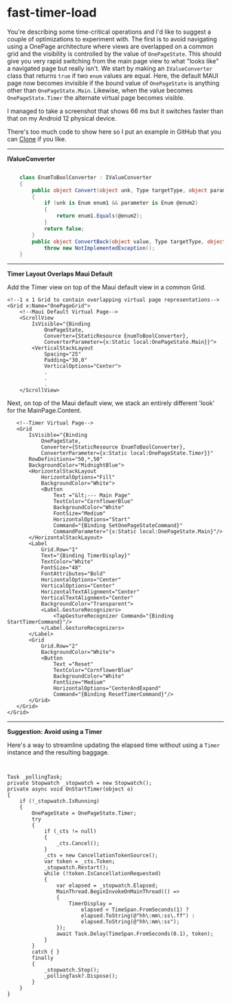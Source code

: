 # fast-timer-load

You're describing some time-critical operations and I'd like to suggest a couple of optimizations to experiment with. The first is to avoid navigating using a OnePage architecture where views are overlapped on a common grid and the visibility is controlled by the value of `OnePageState`. This should give you very rapid switching from the main page view to what "looks like" a navigated page but really isn't. We start by making an `IValueConverter` class that returns `true` if two `enum` values are equal. Here, the default MAUI page now becomes invisible if the bound value of `OnePageState` is anything other than `OnePageState.Main`. Likewise, when the value becomes `OnePageState.Timer` the alternate virtual page becomes visible.

I managed to take a screenshot that shows 66 ms but it switches faster than that on my Android 12 physical device.


There's too much code to show here so I put an example in GitHub that you can [Clone]() if you like.
___

**IValueConverter**

```csharp

    class EnumToBoolConverter : IValueConverter
    {
        public object Convert(object unk, Type targetType, object parameter, CultureInfo culture)
        {
            if (unk is Enum enum1 && parameter is Enum @enum2)
            {
                return enum1.Equals(@enum2);
            }
            return false;
        }
        public object ConvertBack(object value, Type targetType, object parameter, CultureInfo culture) =>
            throw new NotImplementedException();
    }
```
___
**Timer Layout Overlaps Maui Default**
 
 Add the Timer view on top of the Maui default view in a common Grid. 

```xaml   
<!--1 x 1 Grid to contain overlapping virtual page representations-->
<Grid x:Name="OnePageGrid">
    <!--Maui Default Virtual Page-->
    <ScrollView
        IsVisible="{Binding
            OnePageState, 
            Converter={StaticResource EnumToBoolConverter}, 
            ConverterParameter={x:Static local:OnePageState.Main}}">
        <VerticalStackLayout
            Spacing="25"
            Padding="30,0"
            VerticalOptions="Center">
            .
            .
            .            
    </ScrollView>
 ```

 Next, on top of the Maui default view, we stack an entirely different 'look' for the MainPage.Content.

 ```xaml       
    <!--Timer Virtual Page-->
    <Grid
        IsVisible="{Binding
            OnePageState, 
            Converter={StaticResource EnumToBoolConverter}, 
            ConverterParameter={x:Static local:OnePageState.Timer}}"
        RowDefinitions="50,*,50"
        BackgroundColor="MidnightBlue">
        <HorizontalStackLayout
            HorizontalOptions="Fill"
            BackgroundColor="White">
            <Button
                Text ="&lt;--- Main Page" 
                TextColor="CornflowerBlue"
                BackgroundColor="White"
                FontSize="Medium"
                HorizontalOptions="Start"
                Command="{Binding SetOnePageStateCommand}"
                CommandParameter="{x:Static local:OnePageState.Main}"/>
        </HorizontalStackLayout>
        <Label
            Grid.Row="1"
            Text="{Binding TimerDisplay}"
            TextColor="White"
            FontSize="48"
            FontAttributes="Bold"
            HorizontalOptions="Center"
            VerticalOptions="Center"
            HorizontalTextAlignment="Center"
            VerticalTextAlignment="Center"
            BackgroundColor="Transparent">
            <Label.GestureRecognizers>
                <TapGestureRecognizer Command="{Binding StartTimerCommand}"/>
            </Label.GestureRecognizers>
        </Label>
        <Grid
            Grid.Row="2"
            BackgroundColor="White">
            <Button
                Text ="Reset" 
                TextColor="CornflowerBlue"
                BackgroundColor="White"
                FontSize="Medium"
                HorizontalOptions="CenterAndExpand"
                Command="{Binding ResetTimerCommand}"/>
        </Grid>
    </Grid>
</Grid>
```
___

**Suggestion: Avoid using a Timer**

Here's a way to streamline updating the elapsed time without using a `Timer` instance and the resulting baggage.

```


Task _pollingTask;
private Stopwatch _stopwatch = new Stopwatch();
private async void OnStartTimer(object o)
{
    if (!_stopwatch.IsRunning)
    {
        OnePageState = OnePageState.Timer;
        try
        {
            if (_cts != null)
            {
                _cts.Cancel();
            }
            _cts = new CancellationTokenSource();
            var token = _cts.Token;
            _stopwatch.Restart();
            while (!token.IsCancellationRequested)
            {
                var elapsed = _stopwatch.Elapsed;
                MainThread.BeginInvokeOnMainThread(() =>
                {
                    TimerDisplay =
                        elapsed < TimeSpan.FromSeconds(1) ?
                        elapsed.ToString(@"hh\:mm\:ss\.ff") :
                        elapsed.ToString(@"hh\:mm\:ss");
                });
                await Task.Delay(TimeSpan.FromSeconds(0.1), token);
            }
        }
        catch { }
        finally
        {
            _stopwatch.Stop();
            _pollingTask?.Dispose();
        }
    }
}
```

